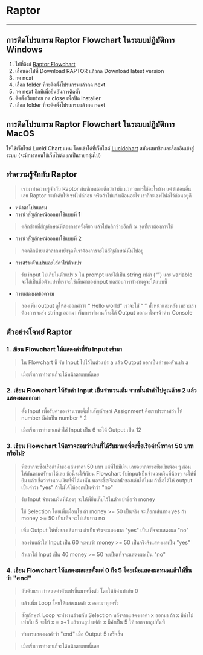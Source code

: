 # Raptor

---

## การติดโปรแกรม Raptor Flowchart ในระบบปฏิบัติการ Windows
<ol>
<li>ไปที่ลิงก์ <a href="https://raptor.martincarlisle.com/">Raptor Flowchart</a></li>
<li>เลื่อนลงไปที่ Download RAPTOR แล้วกด Download latest version</li>
<li>กด next</li>
<li>เลือก folder ที่จะติดตั้งโปรแกรมแล้วกด next</li>
<li>กด next อีกทีเพื่อยืนยันการติดตั้ง</li>
<li>ติดตั้งเรียบร้อย กด close เพื่อปิด installer</li>
<li>เลือก folder ที่จะติดตั้งโปรแกรมแล้วกด next</li> 
</ol>

## การติดโปรแกรม Raptor Flowchart ในระบบปฏิบัติการ MacOS
ให้ใช้เว็บไซต์ Lucid Chart แทน โดยเข้าได้ที่เว็บไซต์ <a href="https://www.lucidchart.com/">Lucidchart</a> สมัครสมาชิกและล็อกอินเข้าสู่ระบบ (จะมีการสอนใช้เว็บไซต์แยกเป็นรายกลุ่มไป)

## ทำความรู้จักกับ Raptor
> เรามาทำความรู้จักกับ Raptor กันซักหน่อยดีกว่าว่ามีแนวทางการใช้อะไรบ้าง แต่ว่าก่อนอื่นเลย Raptor จะบังคับให้เซฟไฟล์ก่อน หรือถ้าไม่แจ้งเตือนอะไร เราก็จะเซฟไฟล์ไว้ก่อนอยู่ดี
* หน้าตาโปรแกรม
* การนำสัญลักษณ์ออกมาใช้แบบที่ 1
> คลิกซ้ายที่สัญลักษณ์ที่ต้องการครั้งดียว แล้วไปคลิกซ้ายอีกที ณ จุดที่เราต้องการใช้ 
* การนำสัญลักษณ์ออกมาใช้แบบที่ 2
> กดคลิกซ้ายแล้วลากมายังจุดที่เราต้องการจะให้สัญลักษณ์นั้นไปอยู่
* การสร้างตัวแปรและใส่ค่าให้ตัวแปร
> รับ input ไปเก็บในตัวแปร x ใน prompt และใส่เป็น string เปล่า (“”) และ variable จะใส่เป็นชื่อตัวแปรที่เราจะใช้เก็บค่าของinput
> ทดสอบการทำงานดูจะได้แบบนี้
* การแสดงผลข้อความ
> ลองเพิ่ม output ดูให้ส่งออกคำว่า “ Hello world” เราจะใส่ “ ” ทั้งหน้าและหลัง เพราะเราต้องการจะส่ง string ออกมา
> เริ่มการทำงานก็จะได้ Output ออกมาในหน้าต่าง Console 

## ตัวอย่างโจทย์ Raptor
### 1. เขียน Flowchart ให้แสดงค่าที่รับ Input เข้ามา
> ใน Flowchart นี้ รับ Input ไปไว้ในตัวแปร a แล้ว Output ออกเป็นค่าของตัวแปร a

> เมื่อเริ่มการทำงานก็จะได้หน้าตาแบบนี้เลย

### 2. เขียน Flowchart ให้รับค่า Input เป็นจำนวนเต็ม จากนั้นนำค่าไปคูณด้วย 2 แล้วแสดงผลออกมา
> ตั้ง Input เพื่อรับค่าของจำนวนเต็มในสัญลักษณ์ Assignment คือเราประกาศว่า ให้ number มีค่าเป็น number * 2

> เมื่อเริ่มการทำงานแล้วใส่ Input เป็น 6 จะได้ Output เป็น 12

### 3. เขียน Flowchart ให้ตรวจสอบว่าเงินที่ได้รับมาพอที่จะซื้อเรือดำน้ำราคา 50 บาทหรือไม่?
> พี่อยากจะซื้อเรือดำน้ำของเล่นราคา 50 บาท แต่พี่ไม่มีเงิน เลยอยากจะขอยืมเงินน้อง ๆ ก่อน ให้กันตามศรัทธาได้เลย ข้อนี้จะให้เขียน Flowchart รับinputเป็นจำนวนเงินที่น้องๆ จะให้พี่ยืม แล้วเช็คว่าจำนวนเงินที่พี่ได้มานั้น พอจะซื้อเรือดำน้ำของเล่นได้ไหม ถ้าซื้อได้ให้ output เป็นคำว่า "yes" ถ้าไม่ได้ให้ออกเป็นคำว่า "no"

> รับ Input จำนวนเงินที่น้องๆ จะให้พี่ยืมเก็บไว้ในตัวแปรชื่อว่า money

> ใช้ Selection โดยเพิ่มเงื่อนไข ถ้า money >= 50 เป็นจริง จะเลือกเส้นทาง yes ถ้า money >= 50 เป็นเท็จ จะไปเส้นทาง no

> เพิ่ม Output ให้ทั้งสองเส้นทาง ถ้าเป็นจริงจะแสดงผล "yes" เป็นเท็จจะแสดงผล "no"

> ลองรันแล้วใส่ Input เป็น 60 จะพบว่า money >= 50 เป็นจริงจึงแสดงผลเป็น "yes"

>ถ้าเราใส่ Input เป็น 40 money >= 50 จะเป็นเท็จจะแสดงผลเป็น "no"

### 4. เขียน Flowchart ให้แสดงผลเลขตั้งแต่ 0 ถึง 5 โดยเมื่อแสดงผลหมดแล้วให้ขึ้นว่า "end"
> อันดับแรก กำหนดค่าตัวแปรขึ้นมาหนึ่งตัว โดยให้มีค่าเท่ากับ 0

> แล้วเพิ่ม Loop โดยให้แสดงผลค่า x ออกมาทุกครั้ง

> สัญลักษณ์ Loop จะทำงานร่วมกับ Selection หลังจากแสดงผลค่า x ออกมา ถ้า x มีค่าไม่เท่ากับ 5 จะให้ x = x+1 แล้ววนลูป แต่ถ้า x มีค่าเป็น 5 ให้ออกจากลูปทันที

> ทำการแสดงผลคำว่า "end" เมื่อ Output 5 เสร็จสิ้น

>เมื่อเริ่มการทำงานก็จะได้หน้าตาแบบนี้เลย
